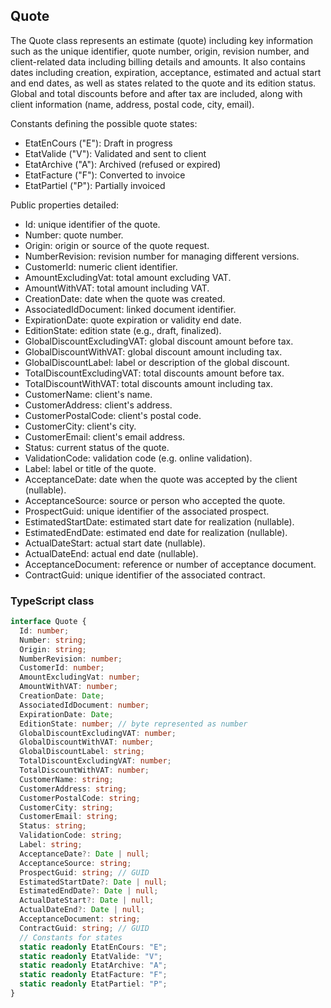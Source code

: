 ﻿## Quote

The Quote class represents an estimate (quote) including key information such as the unique identifier, quote number, origin, revision number, and client-related data including billing details and amounts. It also contains dates including creation, expiration, acceptance, estimated and actual start and end dates, as well as states related to the quote and its edition status. Global and total discounts before and after tax are included, along with client information (name, address, postal code, city, email).

Constants defining the possible quote states:
- EtatEnCours ("E"): Draft in progress
- EtatValide ("V"): Validated and sent to client
- EtatArchive ("A"): Archived (refused or expired)
- EtatFacture ("F"): Converted to invoice
- EtatPartiel ("P"): Partially invoiced

Public properties detailed:
- Id: unique identifier of the quote.
- Number: quote number.
- Origin: origin or source of the quote request.
- NumberRevision: revision number for managing different versions.
- CustomerId: numeric client identifier.
- AmountExcludingVat: total amount excluding VAT.
- AmountWithVAT: total amount including VAT.
- CreationDate: date when the quote was created.
- AssociatedIdDocument: linked document identifier.
- ExpirationDate: quote expiration or validity end date.
- EditionState: edition state (e.g., draft, finalized).
- GlobalDiscountExcludingVAT: global discount amount before tax.
- GlobalDiscountWithVAT: global discount amount including tax.
- GlobalDiscountLabel: label or description of the global discount.
- TotalDiscountExcludingVAT: total discounts amount before tax.
- TotalDiscountWithVAT: total discounts amount including tax.
- CustomerName: client's name.
- CustomerAddress: client's address.
- CustomerPostalCode: client's postal code.
- CustomerCity: client's city.
- CustomerEmail: client's email address.
- Status: current status of the quote.
- ValidationCode: validation code (e.g. online validation).
- Label: label or title of the quote.
- AcceptanceDate: date when the quote was accepted by the client (nullable).
- AcceptanceSource: source or person who accepted the quote.
- ProspectGuid: unique identifier of the associated prospect.
- EstimatedStartDate: estimated start date for realization (nullable).
- EstimatedEndDate: estimated end date for realization (nullable).
- ActualDateStart: actual start date (nullable).
- ActualDateEnd: actual end date (nullable).
- AcceptanceDocument: reference or number of acceptance document.
- ContractGuid: unique identifier of the associated contract.

### TypeScript class
```typescript
interface Quote {
  Id: number;
  Number: string;
  Origin: string;
  NumberRevision: number;
  CustomerId: number;
  AmountExcludingVat: number;
  AmountWithVAT: number;
  CreationDate: Date;
  AssociatedIdDocument: number;
  ExpirationDate: Date;
  EditionState: number; // byte represented as number
  GlobalDiscountExcludingVAT: number;
  GlobalDiscountWithVAT: number;
  GlobalDiscountLabel: string;
  TotalDiscountExcludingVAT: number;
  TotalDiscountWithVAT: number;
  CustomerName: string;
  CustomerAddress: string;
  CustomerPostalCode: string;
  CustomerCity: string;
  CustomerEmail: string;
  Status: string;
  ValidationCode: string;
  Label: string;
  AcceptanceDate?: Date | null;
  AcceptanceSource: string;
  ProspectGuid: string; // GUID
  EstimatedStartDate?: Date | null;
  EstimatedEndDate?: Date | null;
  ActualDateStart?: Date | null;
  ActualDateEnd?: Date | null;
  AcceptanceDocument: string;
  ContractGuid: string; // GUID
  // Constants for states
  static readonly EtatEnCours: "E";
  static readonly EtatValide: "V";
  static readonly EtatArchive: "A";
  static readonly EtatFacture: "F";
  static readonly EtatPartiel: "P";
}
```